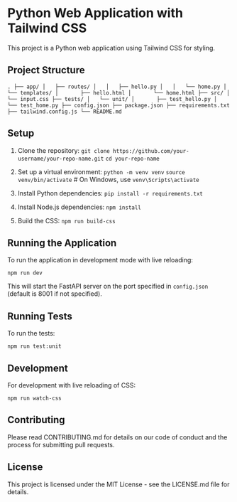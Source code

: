 # Python Web Application with Tailwind CSS

This project is a Python web application using Tailwind CSS for styling.

## Project Structure

`.
├── app/
│   ├── routes/
│   │   ├── hello.py
│   │   └── home.py
│   └── templates/
│       ├── hello.html
│       └── home.html
├── src/
│   └── input.css
├── tests/
│   └── unit/
│       ├── test_hello.py
│       └── test_home.py
├── config.json
├── package.json
├── requirements.txt
├── tailwind.config.js
└── README.md`

## Setup

1. Clone the repository:
   `git clone https://github.com/your-username/your-repo-name.git`
   `cd your-repo-name`

2. Set up a virtual environment:
   `python -m venv venv`
   `source venv/bin/activate` # On Windows, use `venv\Scripts\activate`

3. Install Python dependencies:
   `pip install -r requirements.txt`

4. Install Node.js dependencies:
   `npm install`

5. Build the CSS:
   `npm run build-css`

## Running the Application

To run the application in development mode with live reloading:

`npm run dev`

This will start the FastAPI server on the port specified in `config.json` (default is 8001 if not specified).

## Running Tests

To run the tests:

`npm run test:unit`

## Development

For development with live reloading of CSS:

`npm run watch-css`

## Contributing

Please read CONTRIBUTING.md for details on our code of conduct and the process for submitting pull requests.

## License

This project is licensed under the MIT License - see the LICENSE.md file for details.
